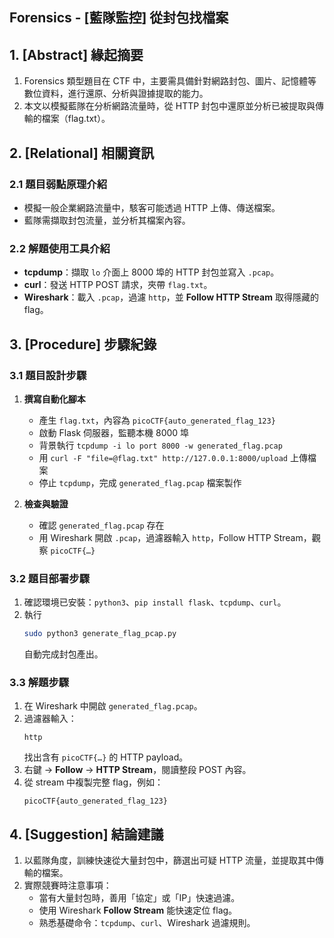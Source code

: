 ## Forensics - [藍隊監控] 從封包找檔案

## 1. [Abstract] 緣起摘要
1. Forensics 類型題目在 CTF 中，主要需具備針對網路封包、圖片、記憶體等數位資料，進行還原、分析與證據提取的能力。  
2. 本文以模擬藍隊在分析網路流量時，從 HTTP 封包中還原並分析已被提取與傳輸的檔案（flag.txt）。

## 2. [Relational] 相關資訊
### 2.1 題目弱點原理介紹
- 模擬一般企業網路流量中，駭客可能透過 HTTP 上傳、傳送檔案。  
- 藍隊需擷取封包流量，並分析其檔案內容。
  
### 2.2 解題使用工具介紹
- **tcpdump**：擷取 `lo` 介面上 8000 埠的 HTTP 封包並寫入 `.pcap`。  
- **curl**：發送 HTTP POST 請求，夾帶 `flag.txt`。  
- **Wireshark**：載入 `.pcap`，過濾 `http`，並 **Follow HTTP Stream** 取得隱藏的 flag。

## 3. [Procedure] 步驟紀錄
### 3.1 題目設計步驟
1. **撰寫自動化腳本**  
   - 產生 `flag.txt`，內容為 `picoCTF{auto_generated_flag_123}`  
   - 啟動 Flask 伺服器，監聽本機 8000 埠  
   - 背景執行 `tcpdump -i lo port 8000 -w generated_flag.pcap`  
   - 用 `curl -F "file=@flag.txt" http://127.0.0.1:8000/upload` 上傳檔案  
   - 停止 `tcpdump`，完成 `generated_flag.pcap` 檔案製作  

2. **檢查與驗證**  
   - 確認 `generated_flag.pcap` 存在  
   - 用 Wireshark 開啟 `.pcap`，過濾器輸入 `http`，Follow HTTP Stream，觀察 `picoCTF{…}`  

### 3.2 題目部署步驟
1. 確認環境已安裝：`python3`、`pip install flask`、`tcpdump`、`curl`。  
2. 執行  
   ```bash
   sudo python3 generate_flag_pcap.py
   ```  
   自動完成封包產出。

### 3.3 解題步驟
1. 在 Wireshark 中開啟 `generated_flag.pcap`。  
2. 過濾器輸入：  
   ```plaintext
   http
   ```  
   找出含有 `picoCTF{…}` 的 HTTP payload。  
3. 右鍵 → **Follow** → **HTTP Stream**，閱讀整段 POST 內容。  
4. 從 stream 中複製完整 flag，例如：  
   ```plaintext
   picoCTF{auto_generated_flag_123}
   ```

## 4. [Suggestion] 結論建議
1. 以藍隊角度，訓練快速從大量封包中，篩選出可疑 HTTP 流量，並提取其中傳輸的檔案。  
2. 實際競賽時注意事項：  
   - 當有大量封包時，善用「協定」或「IP」快速過濾。  
   - 使用 Wireshark **Follow Stream** 能快速定位 flag。  
   - 熟悉基礎命令：`tcpdump`、`curl`、Wireshark 過濾規則。  
